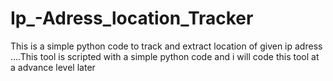 # Ip_-Adress_location_Tracker
This is a simple python code to track and extract location  of given ip adress ....This tool is scripted with a simple python code and i will code this tool at a advance level later 
